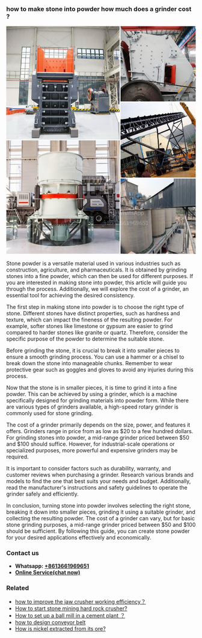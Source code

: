 <h3>how to make stone into powder how much does a grinder cost ?</h3><img src='1701746137.jpg' alt=''><p>Stone powder is a versatile material used in various industries such as construction, agriculture, and pharmaceuticals. It is obtained by grinding stones into a fine powder, which can then be used for different purposes. If you are interested in making stone into powder, this article will guide you through the process. Additionally, we will explore the cost of a grinder, an essential tool for achieving the desired consistency.</p><p>The first step in making stone into powder is to choose the right type of stone. Different stones have distinct properties, such as hardness and texture, which can impact the fineness of the resulting powder. For example, softer stones like limestone or gypsum are easier to grind compared to harder stones like granite or quartz. Therefore, consider the specific purpose of the powder to determine the suitable stone.</p><p>Before grinding the stone, it is crucial to break it into smaller pieces to ensure a smooth grinding process. You can use a hammer or a chisel to break down the stone into manageable chunks. Remember to wear protective gear such as goggles and gloves to avoid any injuries during this process.</p><p>Now that the stone is in smaller pieces, it is time to grind it into a fine powder. This can be achieved by using a grinder, which is a machine specifically designed for grinding materials into powder form. While there are various types of grinders available, a high-speed rotary grinder is commonly used for stone grinding.</p><p>The cost of a grinder primarily depends on the size, power, and features it offers. Grinders range in price from as low as $20 to a few hundred dollars. For grinding stones into powder, a mid-range grinder priced between $50 and $100 should suffice. However, for industrial-scale operations or specialized purposes, more powerful and expensive grinders may be required.</p><p>It is important to consider factors such as durability, warranty, and customer reviews when purchasing a grinder. Research various brands and models to find the one that best suits your needs and budget. Additionally, read the manufacturer's instructions and safety guidelines to operate the grinder safely and efficiently.</p><p>In conclusion, turning stone into powder involves selecting the right stone, breaking it down into smaller pieces, grinding it using a suitable grinder, and collecting the resulting powder. The cost of a grinder can vary, but for basic stone grinding purposes, a mid-range grinder priced between $50 and $100 should be sufficient. By following this guide, you can create stone powder for your desired applications effectively and economically.</p><h3>Contact us</h3><ul><li><strong>Whatsapp:&nbsp;<a href="https://wa.me/8613661969651">+8613661969651</a></strong></li><li><a href="https://swt.shibang-china.com/?git&amp;zhl&amp;how to make stone into powder how much does a grinder cost "><strong>Online Service(chat now)</strong></a></li></ul><h3>Related</h3><ul><li><a href='how to improve the jaw crusher working efficiency？.md'>how to improve the jaw crusher working efficiency？</a></li><li><a href='How to start stone mining hard rock crusher.md'>How to start stone mining hard rock crusher?</a></li><li><a href='How to set up a ball mill in a cement plant ？.md'>How to set up a ball mill in a cement plant ？</a></li><li><a href='how to design conveyor belt.md'>how to design conveyor belt</a></li><li><a href='How is nickel extracted from its ore.md'>How is nickel extracted from its ore?</a></li></ul>